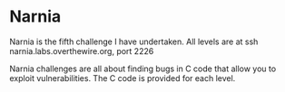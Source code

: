 # Narnia

Narnia is the fifth challenge I have undertaken. All levels are at ssh narnia.labs.overthewire.org, port 2226

Narnia challenges are all about finding bugs in C code that allow you to exploit vulnerabilities. The C code is provided for each level.